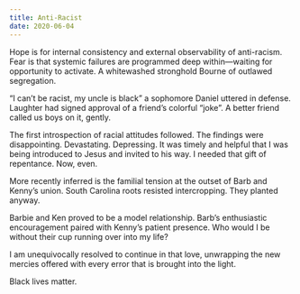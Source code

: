 ```yaml
---
title: Anti-Racist
date: 2020-06-04
---
```


Hope is for internal consistency and external observability of anti-racism.
Fear is that systemic failures are programmed deep within—waiting for opportunity to activate.
A whitewashed stronghold Bourne of outlawed segregation.

“I can’t be racist, my uncle is black” a sophomore Daniel uttered in defense.
Laughter had signed approval of a friend’s colorful “joke”.
A better friend called us boys on it, gently.

The first introspection of racial attitudes followed.
The findings were disappointing.
Devastating.
Depressing. It was timely and helpful that I was being introduced to Jesus and invited to his way.
I needed that gift of repentance.
Now, even.

More recently inferred is the familial tension at the outset of Barb and Kenny’s union.
South Carolina roots resisted intercropping.
They planted anyway.

Barbie and Ken proved to be a model relationship.
Barb’s enthusiastic encouragement paired with Kenny’s patient presence.
Who would I be without their cup running over into my life?

I am unequivocally resolved to continue in that love, unwrapping the new mercies offered with every error that is brought into the light.

Black lives matter.
